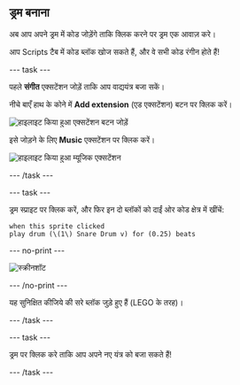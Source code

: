 ## ड्रम बनाना

अब आप अपने ड्रम में कोड जोड़ेंगे ताकि क्लिक करने पर ड्रम एक आवाज़ करे।

आप Scripts टैब में कोड ब्लॉक खोज सकते हैं, और वे सभी कोड रंगीन होते हैं!

\--- task \---

पहले **संगीत** एक्सटेंशन जोड़ें ताकि आप वाद्ययंत्र बजा सकें।

नीचे बाएँ हाथ के कोने में **Add extension** (एड एक्सटेंशन) बटन पर क्लिक करें।

![हाइलाइट किया हुआ एक्सटेंशन बटन जोड़ें](images/add-extension-annotated.png)

इसे जोड़ने के लिए **Music** एक्सटेंशन पर क्लिक करें।

![हाइलाइट किया हुआ म्यूजिक एक्सटेंशन](images/click-music-annotated.png)

\--- /task \---

\--- task \---

ड्रम स्प्राइट पर क्लिक करें, और फिर इन दो ब्लॉकों को दाईं ओर कोड क्षेत्र में खींचें:

```blocks3
when this sprite clicked
play drum (\(1\) Snare Drum v) for (0.25) beats
```

\--- no-print \---

![स्क्रीनशॉट](images/connect-block.gif)

\--- /no-print \---

यह सुनिक्षित कीजिये की सरे ब्लॉक जुड़े हुए हैं (LEGO के तरह)।

\--- /task \---

\--- task \---

ड्रम पर क्लिक करे ताकि आप अपने नए यंत्र को बजा सकते हैं!

\--- /task \---